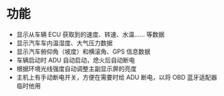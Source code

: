 # 功能

* 显示从车辆 ECU 获取到的速度、转速、水温...... 等数据
* 显示汽车车内温湿度、大气压力数据
* 显示汽车俯仰角（坡度）和横滚角、GPS 信息数据
* 车辆启动时 ADU 自动启动，熄火后自动断电
* 根据环境光线强度自动调整主副显示屏的亮度
* 主机上有手动断电开关，方便在需要时给 ADU 断电，以将 OBD 蓝牙适配器临时他用
